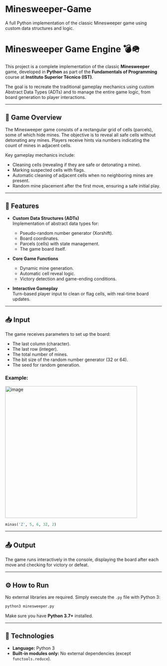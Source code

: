 # Minesweeper-Game
A full Python implementation of the classic Minesweeper game using custom data structures and logic.

# Minesweeper Game Engine 💣🪖

This project is a complete implementation of the classic **Minesweeper** game, developed in **Python** as part of the **Fundamentals of Programming** course at **Instituto Superior Técnico (IST)**.

The goal is to recreate the traditional gameplay mechanics using custom Abstract Data Types (ADTs) and to manage the entire game logic, from board generation to player interactions.

---

## 🧩 Game Overview

The Minesweeper game consists of a rectangular grid of cells (parcels), some of which hide mines. The objective is to reveal all safe cells without detonating any mines. Players receive hints via numbers indicating the count of mines in adjacent cells.

Key gameplay mechanics include:
- Cleaning cells (revealing if they are safe or detonating a mine).
- Marking suspected cells with flags.
- Automatic cleaning of adjacent cells when no neighboring mines are present.
- Random mine placement after the first move, ensuring a safe initial play.

---

## 🚀 Features

- **Custom Data Structures (ADTs)**  
  Implementation of abstract data types for:
  - Pseudo-random number generator (Xorshift).
  - Board coordinates.
  - Parcels (cells) with state management.
  - The game board itself.

- **Core Game Functions**  
  - Dynamic mine generation.
  - Automatic cell reveal logic.
  - Victory detection and game-ending conditions.

- **Interactive Gameplay**  
  Turn-based player input to clean or flag cells, with real-time board updates.

---

## 📥 Input

The game receives parameters to set up the board:
- The last column (character).
- The last row (integer).
- The total number of mines.
- The bit size of the random number generator (32 or 64).
- The seed for random generation.

### Example:

<img width="424" alt="image" src="https://github.com/user-attachments/assets/3ebb910a-59e3-4030-83c2-919b02fde5a8" />

```python
minas('Z', 5, 6, 32, 2)
```

---

## 📤 Output

The game runs interactively in the console, displaying the board after each move and checking for victory or defeat.

---

## ⚙️ How to Run

No external libraries are required. Simply execute the `.py` file with Python 3:

```bash
python3 minesweeper.py
```

Make sure you have **Python 3.7+** installed.

---

## 🧰 Technologies

- **Language:** Python 3
- **Built-in modules only:** No external dependencies (except `functools.reduce`).

